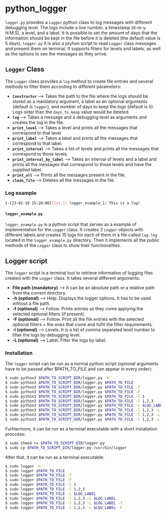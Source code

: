 # python_logger
`logger.py` provides a `Logger` python class to log messages with different debugging level. The logs include a line number, a timestamp (d-m-y H:M:S), a level, and a label. It is possible to set the amount of days that the information should be kept in the file before it is deleted (the default value is 5 days). `logger.py` it is also a ptyhon script to read `Logger` class messages and present them on terminal. It supports filters for levels and labels, as well as the options to see the messages as they arrive.

## `Logger` Class
The `Logger` class provides a `log` method to create file entries and several methods to filter them according to different parameters:
  - **`Constructor`** --> Takes the path to the file where the logs should be stored as a mandatory argument, a label as an optional arguments (default is `logger`), and number of days to keep the logs (default is 5). Logs older than the `days_to_keep` value would be deleted.
  - **`log`** --> Takes a message and a debugging level as arguments and creates the log in the file.
  - **`print_level`** --> Takes a level and prints all the messages that correspond to that level.
  - **`print_label`** --> Takes a label and prints all the messages that correspond to that label.
  - **`print_interval`** --> Takes a list of levels and prints all the messages that correspond to those levels.
  - **`print_interval_by_label`** --> Takes an interval of levels and a label and prints all the messages that correspond to those levels and have the supplied label.
  - **`print_all`** --> Prints all the messages present in the file.
  - **`clean_file`** --> Deletes all the messages in the file.
### Log example
```sh
1-[23-01-18 15:20:00][lvl:1] logger_example_1: This is a log!
```
#### `logger_example.py`
`logger_example.py` is a python script that serves as a example of implementation for the `Logger` class. It creates 2 `Logger` objects with different labels and creates 15 logs for each of them in a file called `log.log` located in the `logger_example.py` directory. Then it implements all the public methods of the `Logger` class to show their functionalities.


## Logger script
The `logger` script is a terminal tool to retrieve information of logging files created with the `Logger` class. It takes several different arguments:

  - **File path (mandatory)** --> It can be an absolute path or a relative path from the current directory.
  - **-h (optional)** --> Help. Displays the logger options. It has to be used without a file path.
  - **-f (optional)** --> Follow. Prints entries as they come applying the selected optional filters (if present).
  - **-F (optional)** --> Follow. Print all the file entries with the selected optional filters + the ones that come and fulfil the filter requirements.
  - **-l (optional)** --> Levels. It is a list of comma separated level number to filter the logs by debugging level.
  - **-L (optional)** --> Label. Filter the logs by label.

### Installation
The `logger` script can be run as a normal python script (optional arguments have to be passed after $PATH_TO_FILE and can appear in every order):
```sh
$ sudo python3 $PATH_TO_SCRIPT_DIR/logger.py -h
$ sudo python3 $PATH_TO_SCRIPT_DIR/logger.py $PATH_TO_FILE
$ sudo python3 $PATH_TO_SCRIPT_DIR/logger.py $PATH_TO_FILE -f
$ sudo python3 $PATH_TO_SCRIPT_DIR/logger.py $PATH_TO_FILE -F
$ sudo python3 $PATH_TO_SCRIPT_DIR/logger.py $PATH_TO_FILE -l 1
$ sudo python3 $PATH_TO_SCRIPT_DIR/logger.py $PATH_TO_FILE -l 1,2,3
$ sudo python3 $PATH_TO_SCRIPT_DIR/logger.py $PATH_TO_FILE -L $LOG_LABEL
$ sudo python3 $PATH_TO_SCRIPT_DIR/logger.py $PATH_TO_FILE -l 1,2,3 -L $LOG_LABEL
$ sudo python3 $PATH_TO_SCRIPT_DIR/logger.py $PATH_TO_FILE -l 1,2,3 -L $LOG_LABEL -f
$ sudo python3 $PATH_TO_SCRIPT_DIR/logger.py $PATH_TO_FILE -l 1,2,3 -L $LOG_LABEL -F
```
Furhtermore, it can be run as a terminal executable with a short installation proccess:
```sh
$ sudo chmod +x $PATH_TO_SCRIPT_DIR/logger.py
$ sudo cp $PATH_TO_SCRIPT_DIR/logger.py /usr/bin/logger
```
After that, it can be run as a terminal executable:
```sh
$ sudo logger -h
$ sudo logger $PATH_TO_FILE
$ sudo logger $PATH_TO_FILE -f
$ sudo logger $PATH_TO_FILE -F
$ sudo logger $PATH_TO_FILE -l 1
$ sudo logger $PATH_TO_FILE -l 1,2,3
$ sudo logger $PATH_TO_FILE -L $LOG_LABEL
$ sudo logger $PATH_TO_FILE -l 1,2,3 -L $LOG_LABEL
$ sudo logger $PATH_TO_FILE -l 1,2,3 -L $LOG_LABEL -f
$ sudo logger $PATH_TO_FILE -l 1,2,3 -L $LOG_LABEL -F
```
